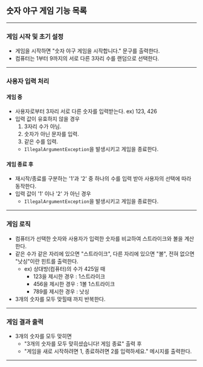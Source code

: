 ## 숫자 야구 게임 기능 목록
---
### 게임 시작 및 초기 설정

- 게임을 시작하면 "숫자 야구 게임을 시작합니다." 문구를 출력한다.
- 컴퓨터는 1부터 9까지의 서로 다른 3자리 수를 랜덤으로 선택한다.
---
### 사용자 입력 처리
#### 게임 중
  - 사용자로부터 3자리 서로 다른 숫자를 입력받는다. ex) 123, 426
  - 입력 값이 유효하지 않을 경우
    1. 3자리 수가 아님.
    2. 숫자가 아닌 문자를 입력.
    3. 같은 수를 입력.
    - `IllegalArgumentException`을 발생시키고 게임을 종료한다.
#### 게임 종료 후
  - 재시작/종료를 구분하는 '1'과 '2' 중 하나의 수를 입력 받아 사용자의 선택에 따라 동작한다.
  - 입력 값이 '1' 이나 '2' 가 아닌 경우 
    - `IllegalArgumentException`을 발생시키고 게임을 종료한다.
---
### 게임 로직
- 컴퓨터가 선택한 숫자와 사용자가 입력한 숫자를 비교하여 스트라이크와 볼을 계산한다.
- 같은 수가 같은 자리에 있으면 "스트라이크", 다른 자리에 있으면 "볼", 전혀 없으면 "낫싱"이란 힌트를 출력한다.
  - ex) 상대방(컴퓨터)의 수가 425일 때
    - 123을 제시한 경우 : 1스트라이크
    - 456을 제시한 경우 : 1볼 1스트라이크
    - 789를 제시한 경우 : 낫싱
- 3개의 숫자를 모두 맞힐때 까지 반복한다.
---
### 게임 결과 출력
- 3개의 숫자를 모두 맞히면
  - "3개의 숫자를 모두 맞히셨습니다! 게임 종료" 출력 후 
  - "게임을 새로 시작하려면 1, 종료하려면 2를 입력하세요." 메시지를 출력한다.

---

